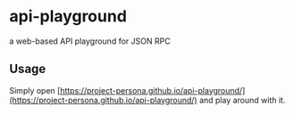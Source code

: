 # api-playground
a web-based API playground for JSON RPC

## Usage
Simply open [https://project-persona.github.io/api-playground/](https://project-persona.github.io/api-playground/) and play around with it.

